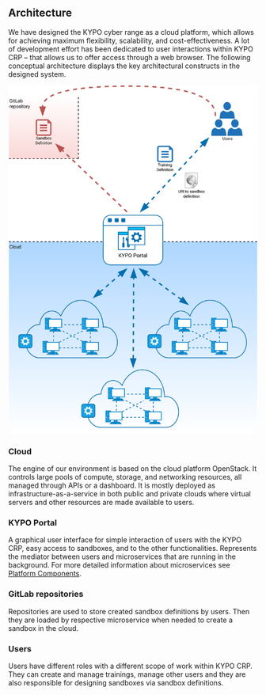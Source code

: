 ## Architecture
We have designed the KYPO cyber range as a cloud platform, which allows for achieving maximum flexibility, scalability, and cost-effectiveness. A lot of development effort has been dedicated to user interactions within KYPO CRP – that allows us to offer access through a web browser. The following conceptual architecture displays the key architectural constructs in the designed system.


![KYPO-portal-diagram](../img/basic-concepts/KYPO-portal-diagram.png)

### Cloud
The engine of our environment is based on the cloud platform OpenStack. It controls large pools of compute, storage, and networking resources, all managed through APIs or a dashboard. It is mostly deployed as infrastructure-as-a-service in both public and private clouds where virtual servers and other resources are made available to users.

### KYPO Portal
A graphical user interface for simple interaction of users with the KYPO CRP, easy access to sandboxes, and to the other functionalities. Represents the mediator between users and microservices that are running in the background. For more detailed information about microservices see [Platform Components](../../operation-guide/platform-components/). 

### GitLab repositories 
Repositories are used to store created sandbox definitions by users. Then they are loaded by respective microservice when needed to create a sandbox in the cloud. 

### Users  
Users have different roles with a different scope of work within KYPO CRP. They can create and manage trainings, manage other users and they are also responsible for designing sandboxes via sandbox definitions. 

